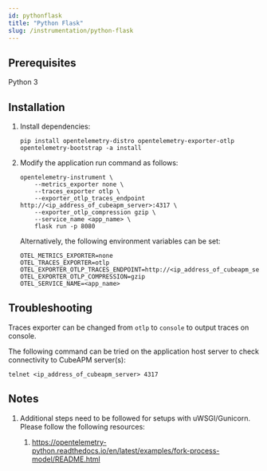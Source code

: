 ```yaml
---
id: pythonflask
title: "Python Flask"
slug: /instrumentation/python-flask
---
```


## Prerequisites

Python 3

## Installation

1. Install dependencies:

   ```shell
   pip install opentelemetry-distro opentelemetry-exporter-otlp
   opentelemetry-bootstrap -a install
   ```

2. Modify the application run command as follows:

   ```shell
   opentelemetry-instrument \
       --metrics_exporter none \
       --traces_exporter otlp \
       --exporter_otlp_traces_endpoint http://<ip_address_of_cubeapm_server>:4317 \
       --exporter_otlp_compression gzip \
       --service_name <app_name> \
       flask run -p 8080
   ```

   Alternatively, the following environment variables can be set:

   ```shell
   OTEL_METRICS_EXPORTER=none
   OTEL_TRACES_EXPORTER=otlp
   OTEL_EXPORTER_OTLP_TRACES_ENDPOINT=http://<ip_address_of_cubeapm_server>:4317
   OTEL_EXPORTER_OTLP_COMPRESSION=gzip
   OTEL_SERVICE_NAME=<app_name>
   ```

## Troubleshooting

Traces exporter can be changed from `otlp` to `console` to output traces on console.

The following command can be tried on the application host server to check connectivity to CubeAPM server(s):

```shell
telnet <ip_address_of_cubeapm_server> 4317
```

## Notes

1. Additional steps need to be followed for setups with uWSGI/Gunicorn. Please follow the following resources:

   1. https://opentelemetry-python.readthedocs.io/en/latest/examples/fork-process-model/README.html
